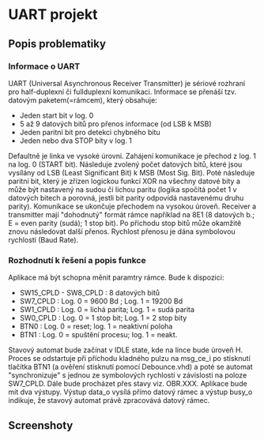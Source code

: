# UART projekt
## Popis problematiky
### Informace o UART
UART (Universal Asynchronous Receiver Transmitter) je sériové rozhraní pro half-duplexní či fullduplexní komunikaci. Informace se přenáší tzv. datovým paketem(=rámcem), který obsahuje:
* Jeden start bit v log. 0
* 5 až 9 datových bitů pro přenos informace (od LSB k MSB)
* Jeden paritní bit pro detekci chybného bitu 
* Jeden nebo dva STOP bity v log. 1

Defaultně je linka ve vysoké úrovni. Zahájení komunikace je přechod z log. 1 na log. 0 (START bit). Následuje zvolený počet datových bitů, které jsou vysílány od LSB (Least Significant Bit) k MSB (Most Sig. Bit). Poté následuje paritní bit, který je zřízen logickou funkcí XOR na všechny datové bity a může být nastavený na sudou či lichou paritu (logika spočítá počet 1 v datových bitech a porovná, jestli bit parity odpovídá nastavenému druhu parity). Komunikace se ukončuje přechodem na vysokou úroveň. Receiver a transmitter mají "dohodnutý" formát rámce například na 8E1 (8 datových b.; E = even parity (sudá); 1 stop bit). Po příchodu stop bitů může okamžitě znovu následovat další přenos. Rychlost přenosu je dána symbolovou rychlostí (Baud Rate).

### Rozhodnutí k řešení a popis funkce
Aplikace má být schopna měnit paramtry rámce. Bude k dispozici:
* SW15_CPLD - SW8_CPLD : 8 datových bitů
* SW7_CPLD : Log. 0 = 9600 Bd ; Log. 1 = 19200 Bd
* SW1_CPLD : Log. 0 = lichá parita; Log. 1 = sudá parita
* SW0_CPLD : Log. 0 = 1 stop bit; Log. 1 = 2 stop bity
* BTN0     : Log. 0 = reset; log. 1 = neaktivní poloha
* BTN1     : Log. 0 = spuštění procesu; log. 1 = neakt.

Stavový automat bude začínat v IDLE state, kde na lince bude úroveň H. Proces se odstartuje při příchodu kladného pulzu na msg_ce_i po stisknutí tlačítka BTN1 (a ověření stisknutí pomocí Debounce.vhd) a poté se automat "synchronizuje" s jednou ze symbolových rychlostí v závislosti na poloze SW7_CPLD. Dále bude procházet přes stavy viz. OBR.XXX. Aplikace bude mít dva výstupy. Výstup data_o vysílá přímo datový rámec a výstup busy_o indikuje, že stavový automat právě zpracovává datový rámec. 

## Screenshoty 

